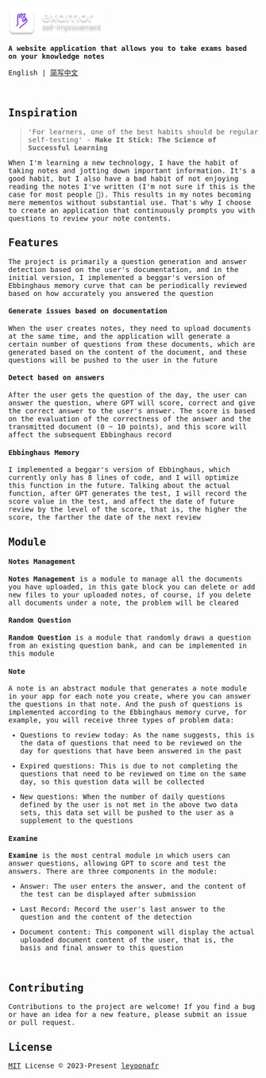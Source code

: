 <samp>
</br>
</br>

<p>
  <img  width="190"  src="/docs/logo-text.png" />
</p>

<p>
  <strong>
   A website application that allows you to take exams based on your knowledge notes
  </strong>
</p>

<p>
  English | <a href="/docs/cn-doc.md">简写中文</a>
</p>

</br>

## Inspiration

> 'For learners, one of the best habits should be regular self-testing' - **Make It Stick: The Science of Successful Learning**

When I'm learning a new technology, I have the habit of taking notes and jotting down important information. It's a good habit, but I also have a bad habit of not enjoying reading the notes I've written (I'm not sure if this is the case for most people 🫣). This results in my notes becoming mere mementos without substantial use. That's why I choose to create an application that continuously prompts you with questions to review your note contents.

## Features

The project is primarily a question generation and answer detection based on the user's documentation, and in the initial version, I implemented a beggar's version of Ebbinghaus memory curve that can be periodically reviewed based on how accurately you answered the question

#### Generate issues based on documentation

When the user creates notes, they need to upload documents at the same time, and the application will generate a certain number of questions from these documents, which are generated based on the content of the document, and these questions will be pushed to the user in the future

#### Detect based on answers

After the user gets the question of the day, the user can answer the question, where GPT will score, correct and give the correct answer to the user's answer. The score is based on the evaluation of the correctness of the answer and the transmitted document (0 ~ 10 points), and this score will affect the subsequent Ebbinghaus record

#### Ebbinghaus Memory

I implemented a beggar's version of Ebbinghaus, which currently only has 8 lines of code, and I will optimize this function in the future. Talking about the actual function, after GPT generates the test, I will record the score value in the test, and affect the date of future review by the level of the score, that is, the higher the score, the farther the date of the next review

## Module

#### Notes Management

**Notes Management** is a module to manage all the documents you have uploaded, in this gate block you can delete or add new files to your uploaded notes, of course, if you delete all documents under a note, the problem will be cleared

#### Random Question

**Random Question** is a module that randomly draws a question from an existing question bank, and can be implemented in this module

#### Note

A note is an abstract module that generates a note module in your app for each note you create, where you can answer the questions in that note. And the push of questions is implemented according to the Ebbinghaus memory curve, for example, you will receive three types of problem data:

- Questions to review today: As the name suggests, this is the data of questions that need to be reviewed on the day for questions that have been answered in the past

- Expired questions: This is due to not completing the questions that need to be reviewed on time on the same day, so this question data will be collected

- New questions: When the number of daily questions defined by the user is not met in the above two data sets, this data set will be pushed to the user as a supplement to the questions

#### Examine

**Examine** is the most central module in which users can answer questions, allowing GPT to score and test the answers. There are three components in the module:

- Answer: The user enters the answer, and the content of the test can be displayed after submission

- Last Record: Record the user's last answer to the question and the content of the detection

- Document content: This component will display the actual uploaded document content of the user, that is, the basis and final answer to this question

</br>

## Contributing

Contributions to the project are welcome! If you find a bug or have an idea for a new feature, please submit an issue or pull request.

## License

[MIT](/LICENSE) License © 2023-Present [leyoonafr](https://github.com/codeacme17)

</samp>
